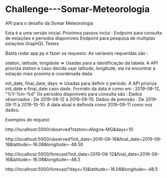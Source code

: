 # Challenge---Somar-Meteorologia
API para o desafio da Somar Meteorologia

Esta é a uma versão inicial. 
Próximos passos inclui :
  Endpoint para consulta de estações e periodos disponíveis
  Endpoint para pesquisa de multiplas estações
  GraphQL
  Testes 
  
  
Basta rodar app.py e fazer os requests. As variaveis requeridas são :

  station, latitude, longidute => Usadas para a identificação da tabela.
  A API prioriza station e caso decida usar latitude, longitude, ela irá encontrar a estação mais proxima à coordenada dada.
  
  
  init_date, final_date, days => Usadas para definir o periodo.
  A API prioriza init_date e final_date caso dado. Formato da data é como em : 2019-08-12, "%Y-%m-%d"
  Os periodos disponíveis para consulta são : 
    Dados observados : De 2019-08-12 à 2019-09-10.
    Dados de previsão : De 2019-09-11 à 2019-10-10.
    A data atual é definida como 2019-09-11 como nos dados.
    

Exemplos de request:

http://localhost:5000/observed?station=Alegria-MG&days=10

http://localhost:5000/observed?init_date=2019-08-16&final_date=2019-08-18&latitude=-16.08&longitude=-48.50

http://localhost:5000/forecast?init_date=2019-09-12&final_date=2019-09-16&latitude=-16.08&longitude=-48.5

http://localhost:5000/forecast?days=10&latitude=-16.08&longitude=-48.5



